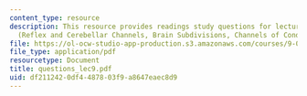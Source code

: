 ```yaml
---
content_type: resource
description: This resource provides readings study questions for lectures 9 and 10
  (Reflex and Cerebellar Channels, Brain Subdivisions, Channels of Conduction)
file: https://ol-ocw-studio-app-production.s3.amazonaws.com/courses/9-01-neuroscience-and-behavior-fall-2003/df2112420df4487803f9a8647eaec8d9_questions_lec9.pdf
file_type: application/pdf
resourcetype: Document
title: questions_lec9.pdf
uid: df211242-0df4-4878-03f9-a8647eaec8d9
---
```

